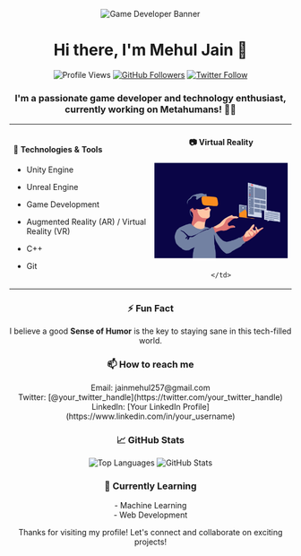 <!-- Banner -->
<p align="center">
  <img src="https://wallpapercave.com/wp/wp7664856.png" alt="Game Developer Banner">
</p>

<!-- Title -->
<h1 align="center">Hi there, I'm Mehul Jain 👋</h1>

<!-- Badges or Shields (optional) -->
<p align="center">
  <img src="https://komarev.com/ghpvc/?username=your_username" alt="Profile Views" />
  <a href="https://github.com/your_username"><img src="https://img.shields.io/github/followers/your_username?style=social" alt="GitHub Followers" /></a>
  <a href="https://twitter.com/your_twitter_handle"><img src="https://img.shields.io/twitter/follow/your_twitter_handle?style=social" alt="Twitter Follow" /></a>
</p>

<!-- Introduction -->
<h3 align="center">I'm a passionate game developer and technology enthusiast, currently working on <strong>Metahumans</strong>! 🦸‍♂️</h3>

<!-- Technologies & Tools with Image on the Right -->
<table>
  <tr>
    <td width="50%">
      
#### 🔧 Technologies & Tools

- Unity Engine
- Unreal Engine
- Game Development
- Augmented Reality (AR) / Virtual Reality (VR)
- C++
- Git

    </td>
    <td width="50%" align="center">
      
#### 📷 Virtual Reality

![Virtual Reality GIF](https://github.com/mehuljain75/mehuljain75/blob/main/vr.gif)

    </td>
  </tr>
</table>

<!-- Fun Fact -->
<h3 align="center">⚡ Fun Fact</h3>
<p align="center">I believe a good <strong>Sense of Humor</strong> is the key to staying sane in this tech-filled world.</p>

<!-- How to reach me -->
<h3 align="center">📫 How to reach me</h3>
<p align="center">
  Email: jainmehul257@gmail.com<br>
  Twitter: [@your_twitter_handle](https://twitter.com/your_twitter_handle)<br>
  LinkedIn: [Your LinkedIn Profile](https://www.linkedin.com/in/your_username)
</p>

<!-- GitHub Stats -->
<h3 align="center">📈 GitHub Stats</h3>
<p align="center">
  <img src="https://github-readme-stats.vercel.app/api/top-langs/?username=your_username&layout=compact&hide=html" alt="Top Languages" />
  <img src="https://github-readme-stats.vercel.app/api?username=your_username&show_icons=true&hide_title=true" alt="GitHub Stats" />
</p>

<!-- Additional Info (optional) -->
<h3 align="center">🌱 Currently Learning</h3>
<p align="center">
  - Machine Learning<br>
  - Web Development
</p>

<!-- Footer -->
<p align="center">Thanks for visiting my profile! Let's connect and collaborate on exciting projects!</p>

